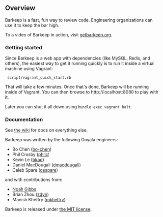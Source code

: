 ## Overview

Barkeep is a fast, fun way to review code. Engineering organizations can use it to keep the bar high.

To a video of Barkeep in action, visit [getbarkeep.org](http://getbarkeep.org).

### Getting started

Since Barkeep is a web app with dependencies (like MySQL, Redis, and others), the easiest way to get it
running quickly is to run it inside a virtual machine using Vagrant:

     script/vagrant_quick_start.rb

That will take a few minutes. Once that's done, Barkeep will be running inside of Vagrant. You can then browse
to http://localhost:8080 to play with it.

Later you can shut it all down using `bundle exec vagrant halt`.

### Documentation

See [the wiki](https://github.com/ooyala/barkeep/wiki) for docs on everything else.

Barkeep was written by the following Ooyala engineers:

* Bo Chen ([bo-chen](https://github.com/bo-chen))
* Phil Crosby ([philc](https://github.com/philc))
* Kevin Le ([bkad](https://github.com/bkad))
* Daniel MacDougall ([dmacdougall](https://github.com/dmacdougall))
* Caleb Spare ([cespare](https://github.com/cespare))

and with contributions from:

* [Noah Gibbs](mailto:noah@ooyala.com)
* Brian Zhou ([zdyn](https://github.com/zdyn))
* Manish Khettry ([mkhettry](https://github.com/mkhettry))

Barkeep is released under [the MIT license](http://www.opensource.org/licenses/mit-license.php).
